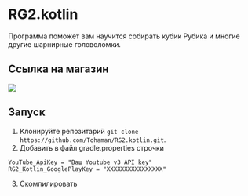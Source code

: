 # RG2.kotlin
Программа поможет вам научится собирать кубик Рубика и многие другие шарнирные головоломки.

## Ссылка на магазин
[![](https://user-images.githubusercontent.com/551004/48210434-74c07100-e35e-11e8-8eee-3ba84ffa74d7.png)](https://play.google.com/store/apps/details?id=ru.tohaman.rg2)

## Запуск

1. Клонируйте репозитарий `git clone https://github.com/Tohaman/RG2.kotlin.git`.
2. Добавить в файл gradle.properties строчки
```
YouTube_ApiKey = "Ваш Youtube v3 API key"
RG2_Kotlin_GooglePlayKey = "ХХХХХХХХХХХХХХХХ"
```
3. Скомпилировать
